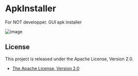 ApkInstaller
============

For NOT developper. GUI apk installer

![image](https://cloud.githubusercontent.com/assets/1386930/4779506/d0a19fd6-5c34-11e4-9f73-44f9346c54f3.png)

## License

This project is released under the Apache License, Version 2.0.

* [The Apache License, Version 2.0](http://www.apache.org/licenses/LICENSE-2.0)

